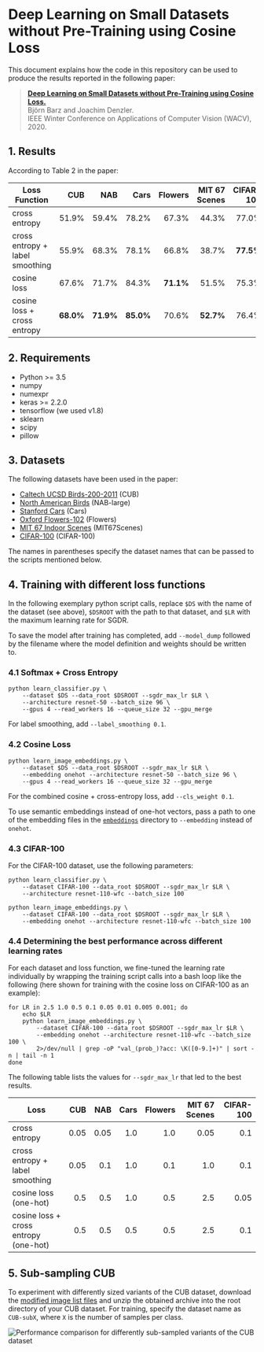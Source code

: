 # Deep Learning on Small Datasets without Pre-Training using Cosine Loss

This document explains how the code in this repository can be used to produce the results reported in the following paper:

> [**Deep Learning on Small Datasets without Pre-Training using Cosine Loss.**][1]  
> Björn Barz and Joachim Denzler.  
> IEEE Winter Conference on Applications of Computer Vision (WACV), 2020.


## 1. Results

According to Table 2 in the paper:

|          Loss Function          |    CUB    |    NAB    |   Cars    |  Flowers  | MIT 67 Scenes | CIFAR-100 |
|---------------------------------|----------:|----------:|----------:|----------:|--------------:|----------:|
| cross entropy                   |   51.9%   |   59.4%   |   78.2%   |   67.3%   |     44.3%     |   77.0%   |
| cross entropy + label smoothing |   55.9%   |   68.3%   |   78.1%   |   66.8%   |     38.7%     | **77.5%** |
| cosine loss                     |   67.6%   |   71.7%   |   84.3%   | **71.1%** |     51.5%     |   75.3%   |
| cosine loss + cross entropy     | **68.0%** | **71.9%** | **85.0%** |   70.6%   |   **52.7%**   |   76.4%   |


## 2. Requirements

- Python >= 3.5
- numpy
- numexpr
- keras >= 2.2.0
- tensorflow (we used v1.8)
- sklearn
- scipy
- pillow


## 3. Datasets

The following datasets have been used in the paper:

- [Caltech UCSD Birds-200-2011][4] (CUB)
- [North American Birds][3] (NAB-large)
- [Stanford Cars][5] (Cars)
- [Oxford Flowers-102][6] (Flowers)
- [MIT 67 Indoor Scenes][7] (MIT67Scenes)
- [CIFAR-100][2] (CIFAR-100)

The names in parentheses specify the dataset names that can be passed to the scripts mentioned below.


## 4. Training with different loss functions

In the following exemplary python script calls, replace `$DS` with the name of the dataset (see above),
`$DSROOT` with the path to that dataset, and `$LR` with the maximum learning rate for SGDR.

To save the model after training has completed, add `--model_dump` followed by the filename where the model definition and weights should be written to.

### 4.1 Softmax + Cross Entropy

```shell
python learn_classifier.py \
    --dataset $DS --data_root $DSROOT --sgdr_max_lr $LR \
    --architecture resnet-50 --batch_size 96 \
    --gpus 4 --read_workers 16 --queue_size 32 --gpu_merge
```

For label smoothing, add `--label_smoothing 0.1`.

### 4.2 Cosine Loss

```shell
python learn_image_embeddings.py \
    --dataset $DS --data_root $DSROOT --sgdr_max_lr $LR \
    --embedding onehot --architecture resnet-50 --batch_size 96 \
    --gpus 4 --read_workers 16 --queue_size 32 --gpu_merge
```

For the combined cosine + cross-entropy loss, add `--cls_weight 0.1`.

To use semantic embeddings instead of one-hot vectors, pass a path to one of the embedding files in the [`embeddings`](embeddings/) directory to `--embedding` instead of `onehot`.

### 4.3 CIFAR-100

For the CIFAR-100 dataset, use the following parameters:

```shell
python learn_classifier.py \
    --dataset CIFAR-100 --data_root $DSROOT --sgdr_max_lr $LR \
    --architecture resnet-110-wfc --batch_size 100

python learn_image_embeddings.py \
    --dataset CIFAR-100 --data_root $DSROOT --sgdr_max_lr $LR \
    --embedding onehot --architecture resnet-110-wfc --batch_size 100
```

### 4.4 Determining the best performance across different learning rates

For each dataset and loss function, we fine-tuned the learning rate individually by wrapping the training script calls into a bash loop like the following (here shown for training with the cosine loss on CIFAR-100 as an example):

```shell
for LR in 2.5 1.0 0.5 0.1 0.05 0.01 0.005 0.001; do
    echo $LR
    python learn_image_embeddings.py \
        --dataset CIFAR-100 --data_root $DSROOT --sgdr_max_lr $LR \
        --embedding onehot --architecture resnet-110-wfc --batch_size 100 \
        2>/dev/null | grep -oP "val_(prob_)?acc: \K([0-9.]+)" | sort -n | tail -n 1
done
```

The following table lists the values for `--sgdr_max_lr` that led to the best results.

|                  Loss                  |  CUB  |  NAB  | Cars | Flowers | MIT 67 Scenes | CIFAR-100 |
|----------------------------------------|------:|------:|-----:|--------:|--------------:|----------:|
| cross entropy                          |  0.05 |  0.05 |  1.0 |     1.0 |          0.05 |       0.1 |
| cross entropy + label smoothing        |  0.05 |   0.1 |  1.0 |     0.1 |           1.0 |       0.1 |
| cosine loss (one-hot)                  |   0.5 |   0.5 |  1.0 |     0.5 |           2.5 |      0.05 |
| cosine loss + cross entropy (one-hot)  |   0.5 |   0.5 |  0.5 |     0.5 |           2.5 |       0.1 |


## 5. Sub-sampling CUB

To experiment with differently sized variants of the CUB dataset, download the [modified image list files][8] and unzip the obtained archive into the root directory of your CUB dataset.
For training, specify the dataset name as `CUB-subX`, where `X` is the number of samples per class.

![Performance comparison for differently sub-sampled variants of the CUB dataset](https://user-images.githubusercontent.com/7915048/51765373-d67bb600-20d7-11e9-85a9-ec6f28cef39b.png)



[1]: https://arxiv.org/pdf/1901.09054
[2]: https://www.cs.toronto.edu/~kriz/cifar.html
[3]: http://dl.allaboutbirds.org/nabirds
[4]: http://www.vision.caltech.edu/visipedia/CUB-200-2011.html
[5]: https://ai.stanford.edu/~jkrause/cars/car_dataset.html
[6]: http://www.robots.ox.ac.uk/~vgg/data/flowers/102/index.html
[7]: http://web.mit.edu/torralba/www/indoor.html
[8]: https://github.com/cvjena/semantic-embeddings/releases/download/v1.2.0/cub-subsampled-splits.zip
